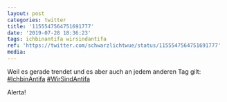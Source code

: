 ```yaml
---
layout: post
categories: twitter
title: '1155547564751691777'
date: '2019-07-28 18:36:23'
tags: ichbinantifa wirsindantifa
ref: 'https://twitter.com/schwarzlichtwue/status/1155547564751691777'
media:
---
```

Weil es gerade trendet und es aber auch an jedem anderen Tag gilt: [#IchbinAntifa](/t/ichbinantifa) [#WirSindAntifa](/t/wirsindantifa) 

Alerta! 

